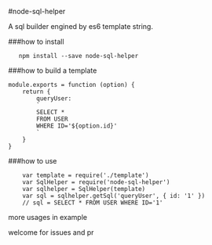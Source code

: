 #node-sql-helper

A sql builder engined by es6 template string.

###how to install

```
   npm install --save node-sql-helper
```

###how to build a template

```
module.exports = function (option) {
    return {
        queryUser:
        `
        SELECT *
        FROM USER
        WHERE ID='${option.id}'
        `
    }
}
```

###how to use

```
    var template = require('./template')
    var SqlHelper = require('node-sql-helper')
    var sqlhelper = SqlHelper(template)
    var sql = sqlhelper.getSql('queryUser', { id: '1' })
    // sql = SELECT * FROM USER WHERE ID='1'
```

more usages in example

welcome for issues and pr